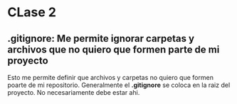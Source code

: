 # CLase 2

## .gitignore: Me permite ignorar carpetas y archivos que no quiero que formen parte de mi proyecto
Esto me permite definir que archivos y carpetas no quiero que formen poarte de mi repositorio. Generalmente el **.gitignore** se coloca en la raiz del proyecto. No necesariamente debe estar ahi.